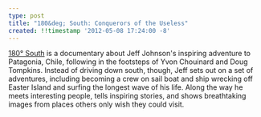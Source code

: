 ```yaml
---
type: post
title: "180&deg; South: Conquerors of the Useless"
created: !!timestamp '2012-05-08 17:24:00 -8'
---
```

[180&deg; South][180south] is a documentary about Jeff Johnson's inspiring
adventure to Patagonia, Chile, following in the footsteps of Yvon Chouinard
and Doug Tompkins. Instead of driving down south, though, Jeff sets out on a
set of adventures, including becoming a crew on sail boat and ship wrecking
off Easter Island and surfing the longest wave of his life. Along the way he
meets interesting people, tells inspiring stories, and shows breathtaking
images from places others only wish they could visit.

[180south]: http://180south.com/
